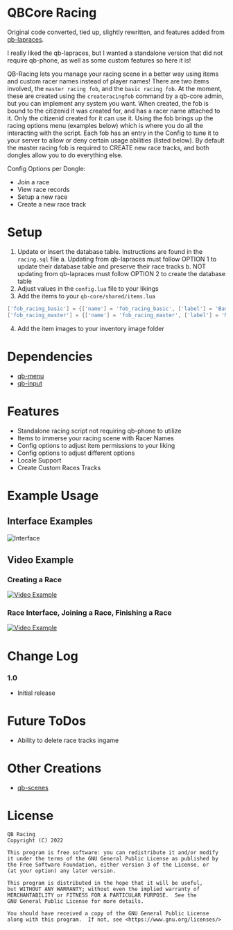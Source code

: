 # QBCore Racing
Original code converted, tied up, slightly rewritten, and features added from [qb-lapraces](https://github.com/qbcore-framework/qb-lapraces).

I really liked the qb-lapraces, but I wanted a standalone version that did not require qb-phone, as well as some custom features so here it is!

QB-Racing lets you manage your racing scene in a better way using items and custom racer names instead of player names! There are two items involved, the `master racing fob`, and the `basic racing fob`. At the moment, these are created using the `createracingfob` command by a qb-core admin, but you can implement any system you want. When created, the fob is bound to the citizenid it was created for, and has a racer name attached to it. Only the citizenid created for it can use it. Using the fob brings up the racing options menu (examples below) which is where you do all the interacting with the script. Each fob has an entry in the Config to tune it to your server to allow or deny certain usage abilities (listed below). By default the master racing fob is required to CREATE new race tracks, and both dongles allow you to do everything else.

Config Options per Dongle:
 - Join a race
 - View race records
 - Setup a new race
 - Create a new race track

# Setup
1. Update or insert the database table. Instructions are found in the `racing.sql` file
	a. Updating from qb-lapraces must follow OPTION 1 to update their database table and preserve their race tracks
	b. NOT updating from qb-lapraces must follow OPTION 2 to create the database table 
2. Adjust values in the `config.lua` file to your likings
3. Add the items to your `qb-core/shared/items.lua`
```lua
['fob_racing_basic'] = {['name'] = 'fob_racing_basic', ['label'] = 'Basic Racing Fob', ['weight'] = 500, ['type'] = 'item', ['image'] = 'fob_racing_basic.png', ['unique'] = true, ['useable'] = true, ['shouldClose'] = true, ['description'] = 'This basic fob allows someone to join custom races.'},
['fob_racing_master'] = {['name'] = 'fob_racing_master', ['label'] = 'Master Racing Fob', ['weight'] = 500, ['type'] = 'item', ['image'] = 'fob_racing_master.png', ['unique'] = true, ['useable'] = true, ['shouldClose'] = true, ['description'] = 'This master fob allows someone to create custom races.'},
```
4. Add the item images to your inventory image folder

# Dependencies
* [qb-menu](https://github.com/qbcore-framework/qb-menu)
* [qb-input](https://github.com/qbcore-framework/qb-input)

# Features
* Standalone racing script not requiring qb-phone to utilize
* Items to immerse your racing scene with Racer Names
* Config options to adjust item permissions to your liking
* Config options to adjust different options
* Locale Support
* Create Custom Races Tracks

# Example Usage
## Interface Examples
![Interface](https://i.imgur.com/4SyDq5k.png)

## Video Example
### Creating a Race
[![Video Example](https://i.imgur.com/DCFUJw9.png)](https://i.imgur.com/WoSxall.mp4)
### Race Interface, Joining a Race, Finishing a Race
[![Video Example](https://i.imgur.com/hsZVHeL.png)](https://i.imgur.com/jfTlu9B.mp4)

# Change Log
### 1.0
* Initial release

# Future ToDos
* Ability to delete race tracks ingame

# Other Creations
* [qb-scenes](https://github.com/ItsANoBrainer/qb-scenes)


# License

    QB Racing
    Copyright (C) 2022

    This program is free software: you can redistribute it and/or modify
    it under the terms of the GNU General Public License as published by
    the Free Software Foundation, either version 3 of the License, or
    (at your option) any later version.

    This program is distributed in the hope that it will be useful,
    but WITHOUT ANY WARRANTY; without even the implied warranty of
    MERCHANTABILITY or FITNESS FOR A PARTICULAR PURPOSE.  See the
    GNU General Public License for more details.

    You should have received a copy of the GNU General Public License
    along with this program.  If not, see <https://www.gnu.org/licenses/>